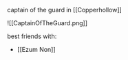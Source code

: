 captain of the guard in [[Copperhollow]]

![[CaptainOfTheGuard.png]]

best friends with:
- [[Ezum Non]]
